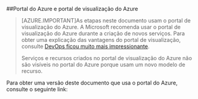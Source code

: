 ##Portal do Azure e portal de visualização do Azure

> [AZURE.IMPORTANT]As etapas neste documento usam o portal de visualização do Azure. A Microsoft recomenda usar o portal de visualização do Azure durante a criação de novos serviços. Para obter uma explicação das vantagens do portal de visualização, consulte [DevOps ficou muito mais impressionante](http://azure.microsoft.com/overview/preview-portal/).
> 
> Serviços e recursos criados no portal de visualização do Azure não são visíveis no portal do Azure porque usam um novo modelo de recurso.

Para obter uma versão deste documento que usa o portal do Azure, consulte o seguinte link:

<!---HONumber=August15_HO8-->